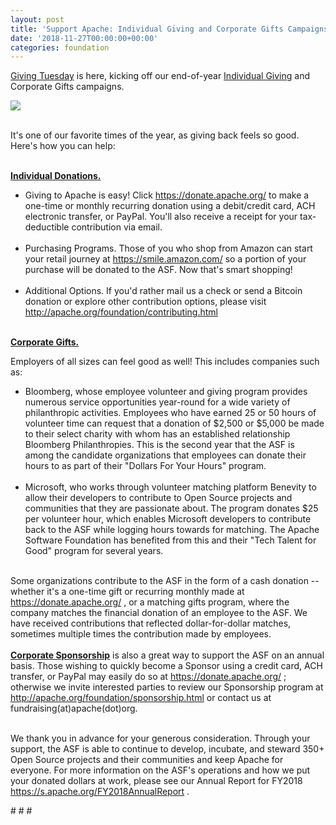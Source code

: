 ```yaml
---
layout: post
title: 'Support Apache: Individual Giving and Corporate Gifts Campaigns'
date: '2018-11-27T00:00:00+00:00'
categories: foundation
---
```

<div> 
    <p><a href="https://www.givingtuesday.org/">Giving Tuesday</a> is here, kicking off our end-of-year <a href="https://twitter.com/TheASF/status/1067252730278891520">Individual Giving</a> and Corporate Gifts campaigns.</p> 
    <p><img src="https://blogs.apache.org/foundation/mediaresource/d0e5761d-acc7-4551-b820-046275d18751" /> </p> 
  </div> 
  <div><br /></div> 
  <div>It's one of our favorite times of the year, as giving back feels so good. Here's how you can help:</div> 
  <div><br /></div> 
  <div> 
    <p><strong><u>Individual Donations. </u></strong></p> 
    <p> </p> 
    <ul> 
      <li>Giving to Apache is easy! Click <a href="https://donate.apache.org/">https://donate.apache.org/</a> to make a one-time or monthly recurring donation using a debit/credit card, ACH electronic transfer, or PayPal. You'll also receive a receipt for your tax-deductible contribution via email.<br /><br /></li> 
      <li>Purchasing Programs. Those of you who shop from Amazon can start your retail journey at <a href="https://smile.amazon.com/">https://smile.amazon.com/</a> so a portion of your purchase will be donated to the ASF. Now that's smart shopping!<br /><br /></li> 
      <li>Additional Options. If you'd rather mail us a check or send a Bitcoin donation or explore other contribution options, please visit <a href="http://apache.org/foundation/contributing.html">http://apache.org/foundation/contributing.html</a><br /><br /></li> 
    </ul> 
  </div> 
  <div> 
    <p><strong><u>Corporate Gifts.</u></strong> </p> 
    <p>Employers of all sizes can feel good as well! This includes companies such as:</p> 
    <p> </p> 
    <ul> 
      <li>Bloomberg, whose employee volunteer and giving program provides numerous service opportunities year-round for a wide variety of philanthropic activities. Employees who have earned 25 or 50 hours of volunteer time can request that a donation of $2,500 or $5,000 be made to their select charity with whom has an established relationship Bloomberg Philanthropies. This is the second year that the ASF is among the candidate organizations that employees can donate their hours to as part of their &quot;Dollars For Your Hours&quot; program.<br /><br /></li> 
      <li>Microsoft, who works through volunteer matching platform Benevity to allow their developers to contribute to Open Source projects and communities that they are passionate about. The program donates $25 per volunteer hour, which enables Microsoft developers to contribute back to the ASF while logging hours towards for matching. The Apache Software Foundation has benefited from this and their &quot;Tech Talent for Good&quot; program for several years.<br /><br /></li> 
    </ul> 
  </div> 
  <div>Some organizations contribute to the ASF in the form of a cash donation --whether it's a one-time gift or recurring monthly made at <a href="https://donate.apache.org/">https://donate.apache.org/</a> , or a matching gifts program, where the company matches the financial donation of an employee to the ASF. We have received contributions that reflected dollar-for-dollar matches, sometimes multiple times the contribution made by employees.</div> 
  <div><br /></div> 
  <div><strong><u>Corporate Sponsorship</u></strong> is also a great way to support the ASF on an annual basis. Those wishing to quickly become a Sponsor using a credit card, ACH transfer, or PayPal may easily do so at <a href="https://donate.apache.org/">https://donate.apache.org/</a> ; otherwise we invite interested parties to review our Sponsorship program at <a href="http://apache.org/foundation/sponsorship.html">http://apache.org/foundation/sponsorship.html</a> or contact us at fundraising(at)apache(dot)org.</div> 
  <div><br /></div> 
  <div> 
    <p>We thank you in advance for your generous consideration. Through your support, the ASF is able to continue to develop, incubate, and steward 350+ Open Source projects and their communities and keep Apache for everyone. For more information on the ASF's operations and how we put your donated dollars at work, please see our Annual Report for FY2018 <a href="https://s.apache.org/FY2018AnnualReport">https://s.apache.org/FY2018AnnualReport</a> .</p> 
    <p> </p> 
    <p># # #&nbsp;</p> 
  </div>
